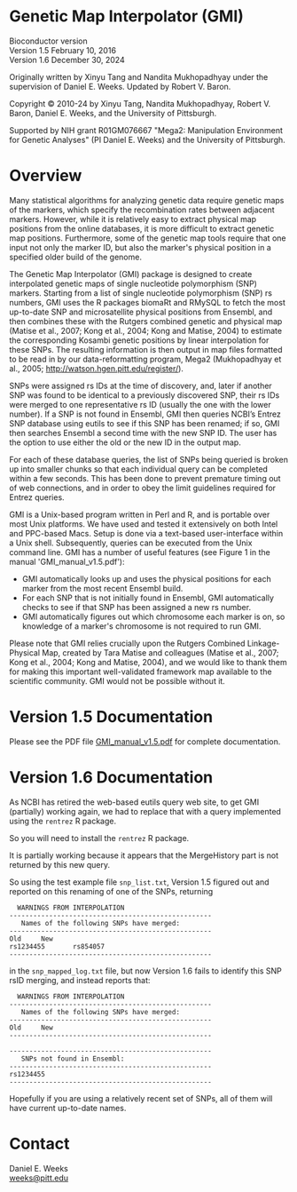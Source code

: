 # Genetic Map Interpolator (GMI)

Bioconductor version          
Version 1.5 February 10, 2016      
Version 1.6 December 30, 2024

Originally written by Xinyu Tang and Nandita Mukhopadhyay under the supervision of Daniel E. Weeks. Updated by Robert V. Baron.

Copyright © 2010-24 by Xinyu Tang, Nandita Mukhopadhyay, Robert V. Baron, Daniel E. Weeks, and the University of Pittsburgh.

Supported by NIH grant R01GM076667 "Mega2: Manipulation Environment for Genetic Analyses" (PI Daniel E. Weeks) and the University of Pittsburgh.

# Overview

Many statistical algorithms for analyzing genetic data require genetic maps of the markers, which specify the recombination rates between adjacent markers. However, while it is relatively easy to extract physical map positions from the online databases, it is more difficult to extract genetic map positions. Furthermore, some of the genetic map tools require that one input not only the marker ID, but also the marker's physical position in a specified older build of the genome.

The Genetic Map Interpolator (GMI) package is designed to create interpolated genetic maps of single nucleotide polymorphism (SNP) markers. Starting from a list of single nucleotide polymorphism (SNP) rs numbers, GMI uses the R packages biomaRt and RMySQL to fetch the most up-to-date SNP and microsatellite physical positions from Ensembl, and then combines these with the Rutgers combined genetic and physical map (Matise et al., 2007; Kong et al., 2004; Kong and Matise, 2004) to estimate the corresponding Kosambi genetic positions by linear interpolation for these SNPs. The resulting information is then output in map files formatted to be read in by our data-reformatting program, Mega2 (Mukhopadhyay et al., 2005; http://watson.hgen.pitt.edu/register/).

SNPs were assigned rs IDs at the time of discovery, and, later if another SNP was found to be identical to a previously discovered SNP, their rs IDs were merged to one representative rs ID (usually the one with the lower number). If a SNP is not found in Ensembl, GMI then queries NCBI’s Entrez SNP database using eutils to see if this SNP has been renamed; if so, GMI then searches Ensembl a second time with the new SNP ID. The user has the option to use either the old or the new ID in the output map.

For each of these database queries, the list of SNPs being queried is broken up into smaller chunks so that each individual query can be completed within a few seconds. This has been done to prevent premature timing out of web connections, and in order to obey the limit guidelines required for Entrez queries.
 
GMI is a Unix-based program written in Perl and R, and is portable over most Unix platforms. We have used and tested it extensively on both Intel and PPC-based Macs. Setup is done via a text-based user-interface within a Unix shell. Subsequently, queries can be executed from the Unix command line.
GMI has a number of useful features (see Figure 1 in the manual 'GMI_manual_v1.5.pdf'):

* GMI automatically looks up and uses the physical positions for each marker from the most recent Ensembl build.
* For each SNP that is not initially found in Ensembl, GMI automatically checks to see if that SNP has been assigned a new rs number.
* GMI automatically figures out which chromosome each marker is on, so knowledge
of a marker's chromosome is not required to run GMI.

Please note that GMI relies crucially upon the Rutgers Combined Linkage-Physical Map, created by Tara Matise and colleagues (Matise et al., 2007; Kong et al., 2004; Kong and Matise, 2004), and we would like to thank them for making this important well-validated framework map available to the scientific community. GMI would not be possible without it.

# Version 1.5 Documentation

Please see the PDF file [GMI_manual_v1.5.pdf](https://github.com/DanielEWeeks/GMI/blob/main/GMI_bioc_v1.5/GMI_manual_v1.5.pdf) for complete documentation.

# Version 1.6 Documentation

As NCBI has retired the web-based eutils query web site, to get GMI (partially) working again, we had to replace that with a query implemented using the `rentrez` R package.

So you will need to install the `rentrez` R package.

It is partially working because it appears that the MergeHistory part is not returned by this new query.  

So using the test example file `snp_list.txt`, Version 1.5 figured out and reported on this renaming of one of the SNPs, returning 

```
  WARNINGS FROM INTERPOLATION
---------------------------------------------------
   Names of the following SNPs have merged:
---------------------------------------------------
Old     New
rs1234455       rs854057
---------------------------------------------------
```

in the `snp_mapped_log.txt` file, but now Version 1.6 fails to identify this SNP rsID merging, and instead reports that:

```
  WARNINGS FROM INTERPOLATION
---------------------------------------------------
   Names of the following SNPs have merged:
---------------------------------------------------
Old     New
---------------------------------------------------
 
---------------------------------------------------
   SNPs not found in Ensembl:
---------------------------------------------------
rs1234455
---------------------------------------------------
```

Hopefully if you are using a relatively recent set of SNPs, all of them will have current up-to-date names. 

# Contact

Daniel E. Weeks       
weeks@pitt.edu        
